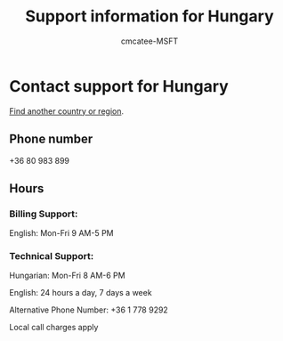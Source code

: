 ﻿---                                
title: Support information for Hungary
author: cmcatee-MSFT
ms.author: cmcatee
manager: mnirkhe
audience: Admin
ms.topic: reference
ms.service: o365-administration
localization_priority: Priority
description: Learn how to contact support for your country or region.
ROBOTS: NOINDEX, NOFOLLOW
---

# Contact support for Hungary

[Find another country or region](../contact-support-for-business-products.md).

## Phone number
+36 80 983 899

## Hours
### Billing Support:

English: Mon-Fri 9 AM-5 PM

### Technical Support:

Hungarian: Mon-Fri 8 AM-6 PM

English: 24 hours a day, 7 days a week

Alternative Phone Number: +36 1 778 9292

Local call charges apply
